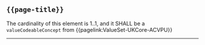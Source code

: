 ## `{{page-title}}`

The cardinality of this element is 1..1, and it SHALL be a <code>valueCodeableConcept</code> from {{pagelink:ValueSet-UKCore-ACVPU}}

---
